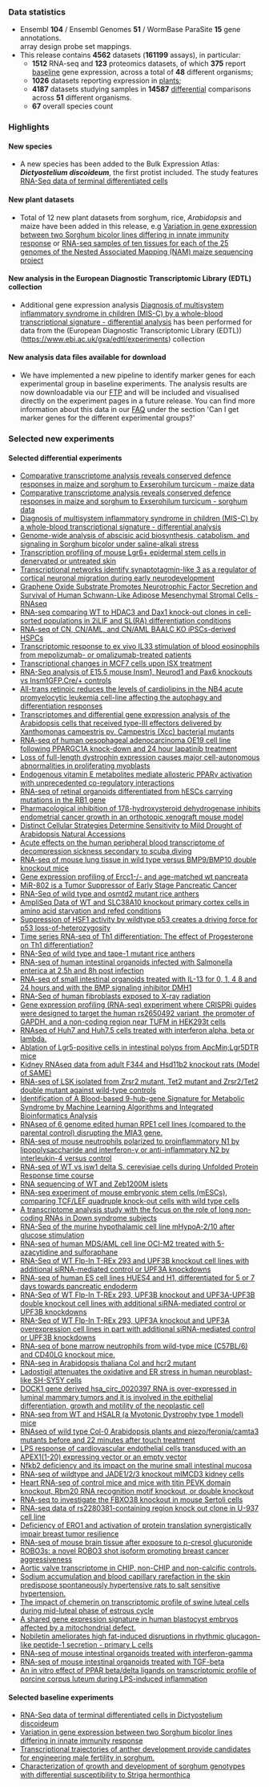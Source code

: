 ### Data statistics

- Ensembl **104** / Ensembl Genomes **51** / WormBase ParaSite **15** gene annotations.   
  array design probe set mappings.   
- This release contains **4562** datasets (**161199** assays), in particular:            
  - **1512** RNA-seq and **123** proteomics datasets, of which **375** report
    [baseline](https://www.ebi.ac.uk/gxa/baseline/experiments) gene expression, across a total of **48** different
    organisms;           
  - **1026** datasets reporting expression in [plants](https://www.ebi.ac.uk/gxa/plant/experiments);               
  - **4187** datasets studying samples in **14587**
    [differential](https://www.ebi.ac.uk/gxa/experiments?experimentType=Differential) comparisons across **51**
    different organisms.
  - **67** overall species count

### Highlights

#### New species
- A new species has been added to the Bulk Expression Atlas: ***Dictyostelium discoideum***, the first protist included. The study features [RNA-Seq data of terminal differentiated cells](https://www.ebi.ac.uk/gxa/experiments/E-MTAB-7215)

#### New plant datasets
- Total of 12 new plant datasets from sorghum, rice, _Arabidopsis_ and maize have been added in this release, e.g [Variation in gene expression between two Sorghum bicolor lines differing in innate immunity response](https://www.ebi.ac.uk/gxa/experiments/E-GEOD-151860) or [RNA-seq samples of ten tissues for each of the 25 genomes of the Nested Associated Mapping (NAM) maize sequencing project](https://www.ebi.ac.uk/gxa/experiments/E-MTAB-8633/)

#### New analysis in the European Diagnostic Transcriptomic Library (EDTL) collection
- Additional gene expression analysis [Diagnosis of multisystem inflammatory syndrome in children (MIS-C) by a whole-blood transcriptional signature - differential analysis](https://www.ebi.ac.uk/gxa/experiments/E-CURD-149) has been performed for data from the (European Diagnostic Transcriptomic Library (EDTL))(https://www.ebi.ac.uk/gxa/edtl/experiments) collection

#### New analysis data files available for download
- We have implemented a new pipeline to identify marker genes for each experimental group in baseline experiments. The analysis results are now downloadable via our [FTP](https://ftp.ebi.ac.uk/pub/databases/microarray/data/atlas/experiments/) and will be included and visualised directly on the experiment pages in a future release. You can find more information about this data in our [FAQ](https://www.ebi.ac.uk/gxa/FAQ.html) under the section 'Can I get marker genes for the different experimental groups?'

### Selected new experiments

#### Selected differential experiments

- [Comparative transcriptome analysis reveals conserved defence responses in maize and sorghum to Exserohilum turcicum - maize data](https://www.ebi.ac.uk/gxa/experiments/E-CURD-147)
- [Comparative transcriptome analysis reveals conserved defence responses in maize and sorghum to Exserohilum turcicum - sorghum data](https://www.ebi.ac.uk/gxa/experiments/E-CURD-148)
- [Diagnosis of multisystem inflammatory syndrome in children (MIS-C) by a whole-blood transcriptional signature - differential analysis](https://www.ebi.ac.uk/gxa/experiments/E-CURD-149)
- [Genome-wide analysis of abscisic acid biosynthesis, catabolism, and signaling in Sorghum bicolor under saline-alkali stress](https://www.ebi.ac.uk/gxa/experiments/E-GEOD-140928)
- [Transcription profiling of mouse Lgr6+ epidermal stem cells in denervated or untreated skin](https://www.ebi.ac.uk/gxa/experiments/E-GEOD-171662)
- [Transcriptional networks identify synaptotagmin-like 3 as a regulator of cortical neuronal migration during early neurodevelopment](https://www.ebi.ac.uk/gxa/experiments/E-MTAB-10058)
- [Graphene Oxide Substrate Promotes Neurotrophic Factor Secretion and Survival of Human Schwann-Like Adipose Mesenchymal Stromal Cells - RNAseq](https://www.ebi.ac.uk/gxa/experiments/E-MTAB-10078)
- [RNA-seq comparing WT to HDAC3 and Dax1 knock-out clones in cell-sorted populations in 2iLIF and SL(RA) differentiation conditions](https://www.ebi.ac.uk/gxa/experiments/E-MTAB-10150)
- [RNA-seq of CN, CN/AML, and CN/AML BAALC KO iPSCs-derived HSPCs](https://www.ebi.ac.uk/gxa/experiments/E-MTAB-10162)
- [Transcriptomic response to ex vivo IL33 stimulation of blood eosinophils from mepolizumab- or omalizumab-treated patients](https://www.ebi.ac.uk/gxa/experiments/E-MTAB-10189)
- [Transcriptional changes in MCF7 cells upon ISX treatment](https://www.ebi.ac.uk/gxa/experiments/E-MTAB-10248)
- [RNA-Seq analysis of E15.5 mouse Insm1, Neurod1 and Pax6 knockouts vs Insm1GFP.Cre/+ controls](https://www.ebi.ac.uk/gxa/experiments/E-MTAB-10262)
- [All-trans retinoic reduces the levels of cardiolipins in the NB4 acute promyelocytic leukemia cell-line affecting the autophagy and differentiation responses](https://www.ebi.ac.uk/gxa/experiments/E-MTAB-10267)
- [Transcriptomes and differential gene expression analysis of the Arabidopsis cells that received type-III effectors delivered by Xanthomonas campestris pv. Campestris (Xcc) bacterial mutants](https://www.ebi.ac.uk/gxa/experiments/E-MTAB-10280)
- [RNA-seq of human oesophageal adenocarcinoma OE19 cell line following PPARGC1A knock-down and 24 hour lapatinib treatment](https://www.ebi.ac.uk/gxa/experiments/E-MTAB-10317)
- [Loss of full-length dystrophin expression causes major cell-autonomous abnormalities in proliferating myoblasts](https://www.ebi.ac.uk/gxa/experiments/E-MTAB-10322)
- [Endogenous vitamin E metabolites mediate allosteric PPARγ activation with unprecedented co-regulatory interactions](https://www.ebi.ac.uk/gxa/experiments/E-MTAB-10328)
- [RNA-seq of retinal organoids differentiated from hESCs carrying mutations in the RB1 gene](https://www.ebi.ac.uk/gxa/experiments/E-MTAB-10331)
- [Pharmacological inhibition of 17β-hydroxysteroid dehydrogenase inhibits endometrial cancer growth in an orthotopic xenograft mouse model](https://www.ebi.ac.uk/gxa/experiments/E-MTAB-10338)
- [Distinct Cellular Strategies Determine Sensitivity to Mild Drought of Arabidopsis Natural Accessions](https://www.ebi.ac.uk/gxa/experiments/E-MTAB-10374)
- [Acute effects on the human peripheral blood transcriptome of decompression sickness secondary to scuba diving](https://www.ebi.ac.uk/gxa/experiments/E-MTAB-10388)
- [RNA-seq of mouse lung tissue in wild type versus BMP9/BMP10 double knockout mice](https://www.ebi.ac.uk/gxa/experiments/E-MTAB-10392)
- [Gene expression profiling of Ercc1-/- and age-matched wt pancreata](https://www.ebi.ac.uk/gxa/experiments/E-MTAB-10393)
- [MiR-802 is a Tumor Suppressor of Early Stage Pancreatic Cancer](https://www.ebi.ac.uk/gxa/experiments/E-MTAB-10411)
- [RNA-Seq of wild type and osmtd2 mutant rice anthers](https://www.ebi.ac.uk/gxa/experiments/E-MTAB-10412)
- [AmpliSeq Data of WT  and SLC38A10 knockout primary cortex cells in amino acid starvation and refed conditions](https://www.ebi.ac.uk/gxa/experiments/E-MTAB-10413)
- [Suppression of HSF1 activity by wildtype p53 creates a driving force for p53 loss-of-heterozygosity](https://www.ebi.ac.uk/gxa/experiments/E-MTAB-10416)
- [Time series RNA-seq of Th1 differentiation: The effect of Progesterone on Th1 differentiation?](https://www.ebi.ac.uk/gxa/experiments/E-MTAB-10423)
- [RNA-Seq of wild type and tape-1 mutant rice anthers](https://www.ebi.ac.uk/gxa/experiments/E-MTAB-10439)
- [RNA-seq of human intestinal organoids infected with Salmonella enterica at 2.5h and 8h post infection](https://www.ebi.ac.uk/gxa/experiments/E-MTAB-10451)
- [RNA-seq of small intestinal organoids treated with IL-13 for 0, 1, 4 8 and 24 hours and with the BMP signaling inhibitor DMH1](https://www.ebi.ac.uk/gxa/experiments/E-MTAB-10455)
- [RNA-Seq of human fibroblasts exposed to X-ray radiation](https://www.ebi.ac.uk/gxa/experiments/E-MTAB-10456)
- [Gene expression profiling (RNA-seq) experiment where CRISPRi guides were designed to target the human rs2650492 variant, the promoter of GAPDH, and a non-coding region near TUFM in HEK293t cells](https://www.ebi.ac.uk/gxa/experiments/E-MTAB-10460)
- [RNAseq of Huh7 and Huh7.5 cells treated with interferon alpha, beta or lambda.](https://www.ebi.ac.uk/gxa/experiments/E-MTAB-10469)
- [Ablation of Lgr5-positive cells in intestinal polyps from ApcMin;Lgr5DTR mice](https://www.ebi.ac.uk/gxa/experiments/E-MTAB-10470)
- [Kidney RNAseq data from adult F344 and Hsd11b2 knockout rats (Model of SAME)](https://www.ebi.ac.uk/gxa/experiments/E-MTAB-10478)
- [RNA-seq of  LSK isolated from Zrsr2 mutant, Tet2 mutant and Zrsr2/Tet2 double mutant against wild-type controls](https://www.ebi.ac.uk/gxa/experiments/E-MTAB-10481)
- [Identification of A Blood-based 9-hub-gene Signature for Metabolic Syndrome by Machine Learning Algorithms and Integrated Bioinformatics Analysis](https://www.ebi.ac.uk/gxa/experiments/E-MTAB-10494)
- [RNAseq of 6 genome edited human RPE1 cell lines (compared to the parental control) disrupting the MIA3 gene.](https://www.ebi.ac.uk/gxa/experiments/E-MTAB-10503)
- [RNA-seq of mouse neutrophils polarized to proinflammatory N1 by lipopolysaccharide and interferon-γ or anti-inflammatory N2 by interleukin-4 versus control](https://www.ebi.ac.uk/gxa/experiments/E-MTAB-10508)
- [RNA-seq of WT vs isw1 delta S. cerevisiae cells during Unfolded Protein Response time course](https://www.ebi.ac.uk/gxa/experiments/E-MTAB-10511)
- [RNA sequencing of WT and Zeb1200M islets](https://www.ebi.ac.uk/gxa/experiments/E-MTAB-10535)
- [RNA-seq experiment of mouse embryonic stem cells (mESCs), comparing TCF/LEF quadruple knock-out cells with wild type cells](https://www.ebi.ac.uk/gxa/experiments/E-MTAB-10564)
- [A transcriptome analysis study with the focus on the role of long non-coding RNAs in Down syndrome subjects](https://www.ebi.ac.uk/gxa/experiments/E-MTAB-10604)
- [RNA-Seq of the murine hypothalamic cell line mHypoA-2/10 after glucose stimulation](https://www.ebi.ac.uk/gxa/experiments/E-MTAB-10629)
- [RNA-seq of human MDS/AML cell line OCI-M2 treated with 5-azacytidine and sulforaphane](https://www.ebi.ac.uk/gxa/experiments/E-MTAB-10635)
- [RNA-Seq of WT Flp-In T-REx 293 and UPF3B knockout cell lines with additional siRNA-mediated control or UPF3A knockdowns](https://www.ebi.ac.uk/gxa/experiments/E-MTAB-10711)
- [RNA-seq of human ES cell lines HUES4 and H1, differentiated for 5 or 7 days towards pancreatic endoderm](https://www.ebi.ac.uk/gxa/experiments/E-MTAB-10715)
- [RNA-Seq of WT Flp-In T-REx 293, UPF3B knockout and UPF3A-UPF3B double knockout cell lines with additional siRNA-mediated control or UPF3B knockdowns](https://www.ebi.ac.uk/gxa/experiments/E-MTAB-10716)
- [RNA-Seq of WT Flp-In T-REx 293, UPF3A knockout and UPF3A overexpression cell lines in part with additional siRNA-mediated control or UPF3B knockdowns](https://www.ebi.ac.uk/gxa/experiments/E-MTAB-10718)
- [RNA-seq of bone marrow neutrophils from wild-type mice (C57BL/6) and CD40LG knockout mice.](https://www.ebi.ac.uk/gxa/experiments/E-MTAB-10732)
- [RNA-seq in Arabidopsis thaliana Col and hcr2 mutant](https://www.ebi.ac.uk/gxa/experiments/E-MTAB-10791)
- [Ladostigil attenuates the oxidative and ER stress in human neuroblast-like SH-SY5Y cells](https://www.ebi.ac.uk/gxa/experiments/E-MTAB-10817)
- [DOCK1 gene derived hsa_circ_0020397 RNA is over-expressed in luminal mammary tumors and it is involved in the epithelial differentiation, growth and motility of the neoplastic cell](https://www.ebi.ac.uk/gxa/experiments/E-MTAB-10819)
- [RNA-seq from WT and HSALR (a Myotonic Dystrophy type 1 model) mice](https://www.ebi.ac.uk/gxa/experiments/E-MTAB-10842)
- [RNAseq of wild type Col-0 Arabidopsis plants and piezo/feronia/camta3 mutants before and 22 minutes after touch treatment](https://www.ebi.ac.uk/gxa/experiments/E-MTAB-10920)
- [LPS response of cardiovascular endothelial cells transduced with an APEX1(1-20) expressing vector or an empty vector](https://www.ebi.ac.uk/gxa/experiments/E-MTAB-10936)
- [Nfkb2 deficiency and its impact on the murine small intestinal mucosa](https://www.ebi.ac.uk/gxa/experiments/E-MTAB-11018)
- [RNA-seq of wildtype and JADE1/2/3 knockout mIMCD3 kidney cells](https://www.ebi.ac.uk/gxa/experiments/E-MTAB-11021)
- [Heart RNA-seq of control mice and mice with titin PEVK domain knockout, Rbm20 RNA recognition motif knockout, or double knockout](https://www.ebi.ac.uk/gxa/experiments/E-MTAB-11124)
- [RNA-seq to investigate the FBXO38 knockout in mouse Sertoli cells](https://www.ebi.ac.uk/gxa/experiments/E-MTAB-11271)
- [RNA-seq data of rs2280381-containing region knock out clone in U-937 cell line](https://www.ebi.ac.uk/gxa/experiments/E-MTAB-11306)
- [Deficiency of ERO1 and activation of protein translation synergistically impair breast tumor resilience](https://www.ebi.ac.uk/gxa/experiments/E-MTAB-11313)
- [RNA-seq of mouse brain tissue after exposure to p-cresol glucuronide](https://www.ebi.ac.uk/gxa/experiments/E-MTAB-11340)
- [ROBO3s: a novel ROBO3 shot isoform promoting breast cancer aggressiveness](https://www.ebi.ac.uk/gxa/experiments/E-MTAB-11344)
- [Aortic valve transcriptome in CHIP, non-CHIP and non-calcific controls.](https://www.ebi.ac.uk/gxa/experiments/E-MTAB-11354)
- [Sodium accumulation and blood capillary rarefaction in the skin predispose spontaneously hypertensive rats to salt sensitive hypertension.](https://www.ebi.ac.uk/gxa/experiments/E-MTAB-11355)
- [The impact of chemerin on transcriptomic profile of swine luteal cells during mid-luteal phase of estrous cycle](https://www.ebi.ac.uk/gxa/experiments/E-MTAB-11434)
- [A shared gene expression signature in human blastocyst embryos affected by a mitochondrial defect.](https://www.ebi.ac.uk/gxa/experiments/E-MTAB-11531)
- [Nobiletin ameliorates high fat-induced disruptions in rhythmic glucagon-like peptide-1 secretion - primary L cells](https://www.ebi.ac.uk/gxa/experiments/E-MTAB-11538)
- [RNA-seq of mouse intestinal organoids treated with interferon-gamma](https://www.ebi.ac.uk/gxa/experiments/E-MTAB-11769)
- [RNA-seq of mouse intestinal organoids treated with TGF-beta](https://www.ebi.ac.uk/gxa/experiments/E-MTAB-11784)
- [An in vitro effect of PPAR beta/delta ligands on transcriptomic profile of porcine corpus luteum during LPS-induced inflammation](https://www.ebi.ac.uk/gxa/experiments/E-MTAB-12027)

#### Selected baseline experiments

- [RNA-Seq data of terminal differentiated cells in Dictyostelium discoideum](https://www.ebi.ac.uk/gxa/experiments/E-MTAB-7215)
- [Variation in gene expression between two Sorghum bicolor lines differing in innate immunity response](https://www.ebi.ac.uk/gxa/experiments/E-GEOD-151860)
- [Transcriptional trajectories of anther development provide candidates for engineering male fertility in sorghum.](https://www.ebi.ac.uk/gxa/experiments/E-GEOD-141035)
- [Characterization of growth and development of sorghum genotypes with differential susceptibility to Striga hermonthica](https://www.ebi.ac.uk/gxa/experiments/E-GEOD-167101)
